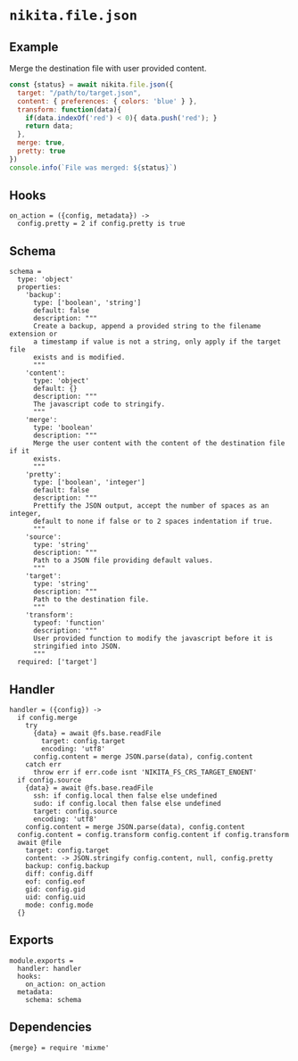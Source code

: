 
# `nikita.file.json`

## Example

Merge the destination file with user provided content.

```js
const {status} = await nikita.file.json({
  target: "/path/to/target.json",
  content: { preferences: { colors: 'blue' } },
  transform: function(data){
    if(data.indexOf('red') < 0){ data.push('red'); }
    return data;
  },
  merge: true,
  pretty: true
})
console.info(`File was merged: ${status}`)
```

## Hooks

    on_action = ({config, metadata}) ->
      config.pretty = 2 if config.pretty is true

## Schema

    schema =
      type: 'object'
      properties:
        'backup':
          type: ['boolean', 'string']
          default: false
          description: """
          Create a backup, append a provided string to the filename extension or
          a timestamp if value is not a string, only apply if the target file
          exists and is modified.
          """
        'content':
          type: 'object'
          default: {}
          description: """
          The javascript code to stringify.
          """
        'merge':
          type: 'boolean'
          description: """
          Merge the user content with the content of the destination file if it
          exists.
          """
        'pretty':
          type: ['boolean', 'integer']
          default: false
          description: """
          Prettify the JSON output, accept the number of spaces as an integer,
          default to none if false or to 2 spaces indentation if true.
          """
        'source':
          type: 'string'
          description: """
          Path to a JSON file providing default values.
          """
        'target':
          type: 'string'
          description: """
          Path to the destination file.
          """
        'transform':
          typeof: 'function'
          description: """
          User provided function to modify the javascript before it is
          stringified into JSON.
          """
      required: ['target']

## Handler

    handler = ({config}) ->
      if config.merge
        try
          {data} = await @fs.base.readFile
            target: config.target
            encoding: 'utf8'
          config.content = merge JSON.parse(data), config.content
        catch err
          throw err if err.code isnt 'NIKITA_FS_CRS_TARGET_ENOENT'
      if config.source
        {data} = await @fs.base.readFile
          ssh: if config.local then false else undefined
          sudo: if config.local then false else undefined
          target: config.source
          encoding: 'utf8'
        config.content = merge JSON.parse(data), config.content
      config.content = config.transform config.content if config.transform
      await @file
        target: config.target
        content: -> JSON.stringify config.content, null, config.pretty
        backup: config.backup
        diff: config.diff
        eof: config.eof
        gid: config.gid
        uid: config.uid
        mode: config.mode
      {}

## Exports

    module.exports =
      handler: handler
      hooks:
        on_action: on_action
      metadata:
        schema: schema

## Dependencies

    {merge} = require 'mixme'
